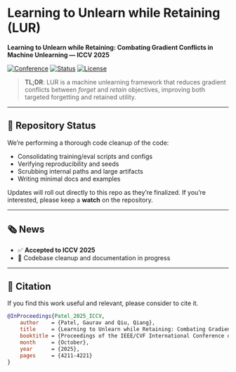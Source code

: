 # Learning to Unlearn while Retaining (LUR)
**Learning to Unlearn while Retaining: Combating Gradient Conflicts in Machine Unlearning — ICCV 2025**

[![Conference](https://img.shields.io/badge/ICCV-2025-1a73e8.svg)](#)
[![Status](https://img.shields.io/badge/status-code%20cleanup%20in%20progress-yellow.svg)](#)
[![License](https://img.shields.io/badge/license-TBD-grey.svg)](#)

> **TL;DR**: LUR is a machine unlearning framework that reduces gradient conflicts between *forget* and *retain* objectives, improving both targeted forgetting and retained utility.

---

## 🚧 Repository Status

We’re performing a thorough code cleanup of the code:
- Consolidating training/eval scripts and configs  
- Verifying reproducibility and seeds  
- Scrubbing internal paths and large artifacts  
- Writing minimal docs and examples

Updates will roll out directly to this repo as they’re finalized. If you’re interested, please keep a **watch** on the repository.

---

## 🗞️ News

- ✅ **Accepted to ICCV 2025**  
- 🔧 Codebase cleanup and documentation in progress

---

## 🔖 Citation

If you find this work useful and relevant, please consider to cite it.

```bibtex
@InProceedings{Patel_2025_ICCV,
    author    = {Patel, Gaurav and Qiu, Qiang},
    title     = {Learning to Unlearn while Retaining: Combating Gradient Conflicts in Machine Unlearning},
    booktitle = {Proceedings of the IEEE/CVF International Conference on Computer Vision (ICCV)},
    month     = {October},
    year      = {2025},
    pages     = {4211-4221}
}
